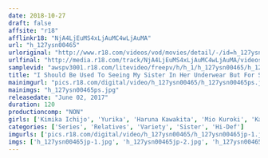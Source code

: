 ```yaml
---
date: 2018-10-27
draft: false
affsite: "r18"
afflinkr18: "NjA4LjEuMS4xLjAuMC4wLjAuMA"
url: "h_127ysn00465"
urloriginal: "http://www.r18.com/videos/vod/movies/detail/-/id=h_127ysn00465"
urlfinal: "http://media.r18.com/track/NjA4LjEuMS4xLjAuMC4wLjAuMA/videos/vod/movies/detail/-/id=h_127ysn00465"
samplevid: "awspv3001.r18.com/litevideo/freepv/h/h_1/h_127ysn00465/h_127ysn00465_dmb_w.mp4"
title: "I Should Be Used To Seeing My Sister In Her Underwear But For Some Reason I Had A Full-blown Erection. My Amused Sister Fiddled With My Penis So Much I Think She Wanted It More Than Me."
mainimgurl: "pics.r18.com/digital/video/h_127ysn00465/h_127ysn00465ps.jpg"
mainimgs: "h_127ysn00465ps.jpg"
releasedate: "June 02, 2017"
duration: 120
productioncomp: "NON"
girls: ['Kimika Ichijo', 'Yurika', 'Haruna Kawakita', 'Mio Kuroki', 'Karen Sakisaka', 'Reina Fujikawa']
categories: ['Series', 'Relatives', 'Variety', 'Sister', 'Hi-Def']
imgurls: ['pics.r18.com/digital/video/h_127ysn00465/h_127ysn00465jp-1.jpg', 'pics.r18.com/digital/video/h_127ysn00465/h_127ysn00465jp-2.jpg', 'pics.r18.com/digital/video/h_127ysn00465/h_127ysn00465jp-3.jpg', 'pics.r18.com/digital/video/h_127ysn00465/h_127ysn00465jp-4.jpg', 'pics.r18.com/digital/video/h_127ysn00465/h_127ysn00465jp-5.jpg', 'pics.r18.com/digital/video/h_127ysn00465/h_127ysn00465jp-6.jpg', 'pics.r18.com/digital/video/h_127ysn00465/h_127ysn00465jp-7.jpg', 'pics.r18.com/digital/video/h_127ysn00465/h_127ysn00465jp-8.jpg', 'pics.r18.com/digital/video/h_127ysn00465/h_127ysn00465jp-9.jpg', 'pics.r18.com/digital/video/h_127ysn00465/h_127ysn00465jp-10.jpg', 'pics.r18.com/digital/video/h_127ysn00465/h_127ysn00465jp-11.jpg', 'pics.r18.com/digital/video/h_127ysn00465/h_127ysn00465jp-12.jpg', 'pics.r18.com/digital/video/h_127ysn00465/h_127ysn00465jp-13.jpg', 'pics.r18.com/digital/video/h_127ysn00465/h_127ysn00465jp-14.jpg', 'pics.r18.com/digital/video/h_127ysn00465/h_127ysn00465jp-15.jpg', 'pics.r18.com/digital/video/h_127ysn00465/h_127ysn00465jp-16.jpg', 'pics.r18.com/digital/video/h_127ysn00465/h_127ysn00465jp-17.jpg', 'pics.r18.com/digital/video/h_127ysn00465/h_127ysn00465jp-18.jpg', 'pics.r18.com/digital/video/h_127ysn00465/h_127ysn00465jp-19.jpg', 'pics.r18.com/digital/video/h_127ysn00465/h_127ysn00465jp-20.jpg']
imgs: ['h_127ysn00465jp-1.jpg', 'h_127ysn00465jp-2.jpg', 'h_127ysn00465jp-3.jpg', 'h_127ysn00465jp-4.jpg', 'h_127ysn00465jp-5.jpg', 'h_127ysn00465jp-6.jpg', 'h_127ysn00465jp-7.jpg', 'h_127ysn00465jp-8.jpg', 'h_127ysn00465jp-9.jpg', 'h_127ysn00465jp-10.jpg', 'h_127ysn00465jp-11.jpg', 'h_127ysn00465jp-12.jpg', 'h_127ysn00465jp-13.jpg', 'h_127ysn00465jp-14.jpg', 'h_127ysn00465jp-15.jpg', 'h_127ysn00465jp-16.jpg', 'h_127ysn00465jp-17.jpg', 'h_127ysn00465jp-18.jpg', 'h_127ysn00465jp-19.jpg', 'h_127ysn00465jp-20.jpg']
---
```

